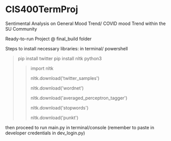 # CIS400TermProj
Sentimental Analysis on General Mood Trend/ COVID mood Trend within the SU Community 

Ready-to-run Project @ final_build folder 

Steps to install necessary libraries: in terminal/ powershell

> pip install twitter 
> pip install nltk
> python3
>> import nltk
>>
>> nltk.download('twitter_samples')
>> 
>> nltk.download('wordnet')
>> 
>> nltk.download('averaged_perceptron_tagger')
>> 
>> nltk.download('stopwords')
>> 
>> nltk.download('punkt')

then proceed to run main.py in terminal/console
(remember to paste in developer credentials in dev_login.py)
